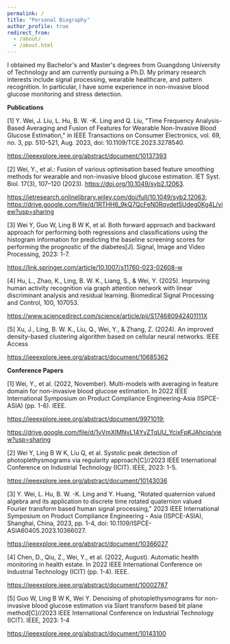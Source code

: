 ```yaml
---
permalink: /
title: "Personal Biography"
author_profile: true
redirect_from: 
  - /about/
  - /about.html
---
```


I obtained my Bachelor's and Master's degrees from Guangdong University of Technology and am currently pursuing a Ph.D. My primary research interests include signal processing, wearable healthcare, and pattern recognition. In particular, I have some experience in non-invasive blood glucose monitoring and stress detection.

**Publications**


[1] Y. Wei, J. Liu, L. Hu, B. W. -K. Ling and Q. Liu, "Time Frequency Analysis-Based Averaging and Fusion of Features for Wearable Non-Invasive Blood Glucose Estimation," in IEEE Transactions on Consumer Electronics, vol. 69, no. 3, pp. 510-521, Aug. 2023, doi: 10.1109/TCE.2023.3278540.

https://ieeexplore.ieee.org/abstract/document/10137393

[2] Wei, Y., et al.: Fusion of various optimisation based feature smoothing methods for wearable and non-invasive blood glucose estimation. IET Syst. Biol. 17(3), 107–120 (2023). https://doi.org/10.1049/syb2.12063.

https://ietresearch.onlinelibrary.wiley.com/doi/full/10.1049/syb2.12063; 
https://drive.google.com/file/d/1RTHH6_9kQ7QcFeN0Rqvdet5Udeg0Kg4L/view?usp=sharing

[3] Wei Y, Guo W, Ling B W K, et al. Both forward approach and backward approach for performing both regressions and classifications using the histogram information for predicting the baseline screening scores for performing the prognostic of the diabetes[J]. Signal, Image and Video Processing, 2023: 1-7.

https://link.springer.com/article/10.1007/s11760-023-02608-w

[4] Hu, L., Zhao, K., Ling, B. W. K., Liang, S., & Wei, Y. (2025). Improving human activity recognition via graph attention network with linear discriminant analysis and residual learning. Biomedical Signal Processing and Control, 100, 107053.

https://www.sciencedirect.com/science/article/pii/S174680942401111X

[5] Xu, J., Ling, B. W. K., Liu, Q., Wei, Y., & Zhang, Z. (2024). An improved density-based clustering algorithm based on cellular neural networks. IEEE Access

https://ieeexplore.ieee.org/abstract/document/10685362

**Conference Papers**


[1] Wei, Y., et al. (2022, November). Multi-models with averaging in feature domain for non-invasive blood glucose estimation. In 2022 IEEE International Symposium on Product Compliance Engineering-Asia (ISPCE-ASIA) (pp. 1-6). IEEE.

https://ieeexplore.ieee.org/abstract/document/9971019; 

https://drive.google.com/file/d/1vVmXlMNvL14YvZTqUU_YcixFpKJAhcjq/view?usp=sharing

[2] Wei Y, Ling B W K, Liu Q, et al. Systolic peak detection of photoplethysmograms via regularity approach[C]//2023 IEEE International Conference on Industrial Technology (ICIT). IEEE, 2023: 1-5.

https://ieeexplore.ieee.org/abstract/document/10143036

[3] Y. Wei, L. Hu, B. W. -K. Ling and Y. Huang, "Rotated quaternion valued algebra and its application to discrete time rotated quaternion valued Fourier transform based human signal processing," 2023 IEEE International Symposium on Product Compliance Engineering - Asia (ISPCE-ASIA), Shanghai, China, 2023, pp. 1-4, doi: 10.1109/ISPCE-ASIA60405.2023.10366027.

https://ieeexplore.ieee.org/abstract/document/10366027

[4] Chen, D., Qiu, Z., Wei, Y., et al. (2022, August). Automatic health monitoring in health estate. In 2022 IEEE International Conference on Industrial Technology (ICIT) (pp. 1-4). IEEE.

https://ieeexplore.ieee.org/abstract/document/10002787

[5] Guo W, Ling B W K, Wei Y. Denoising of photoplethysmograms for non-invasive blood glucose estimation via Slant transform based bit plane method[C]//2023 IEEE International Conference on Industrial Technology (ICIT). IEEE, 2023: 1-4

https://ieeexplore.ieee.org/abstract/document/10143100
